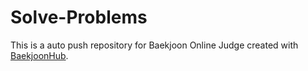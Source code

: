 # Solve-Problems
This is a auto push repository for Baekjoon Online Judge created with [BaekjoonHub](https://github.com/BaekjoonHub/BaekjoonHub).
